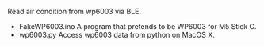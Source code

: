 Read air condition from wp6003 via BLE.

- FakeWP6003.ino	A program that pretends to be WP6003 for M5 Stick C.
- wp6003.py	Access wp6003 data from python on MacOS X.


